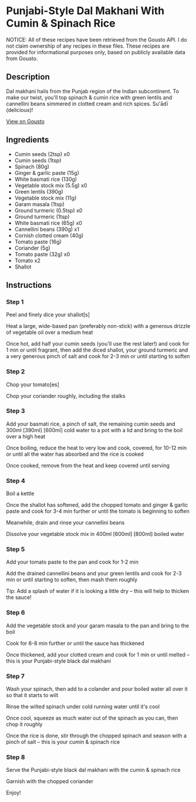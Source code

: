 # Punjabi-Style Dal Makhani With Cumin & Spinach Rice

NOTICE: All of these recipes have been retrieved from the Gousto API. I do not claim ownership of any recipes in these files. These recipes are provided for informational purposes only, based on publicly available data from Gousto.

## Description

Dal makhani hails from the Punjab region of the Indian subcontinent. To make our twist, you'll top spinach & cumin rice with green lentils and cannellini beans simmered in clotted cream and rich spices. Su'ādī (delicious)!

[View on Gousto](https://www.gousto.co.uk/recipes/cookbook/punjabi-style-black-dal-makhani-with-cumin-rice)

## Ingredients

- Cumin seeds (2tsp) x0
- Cumin seeds (1tsp)
- Spinach (80g)
- Ginger & garlic paste (15g)
- White basmati rice (130g)
- Vegetable stock mix (5.5g) x0
- Green lentils (390g)
- Vegetable stock mix (11g)
- Garam masala (1tsp)
- Ground turmeric (0.5tsp) x0
- Ground turmeric (1tsp)
- White basmati rice (65g) x0
- Cannellini beans (390g) x1
- Cornish clotted cream (40g)
- Tomato paste (16g)
- Coriander (5g)
- Tomato paste (32g) x0
- Tomato x2
- Shallot

## Instructions


### Step 1

Peel and finely dice your shallot[s]

Heat a large, wide-based pan (preferably non-stick) with a generous drizzle of vegetable oil over a medium heat

Once hot, add half your cumin seeds (you'll use the rest later!) and cook for 1 min or until fragrant, then add the diced shallot, your ground turmeric and a very generous pinch of salt and cook for 2-3 min or until starting to soften


### Step 2

Chop your tomato[es]

Chop your coriander roughly, including the stalks


### Step 3

Add your basmati rice, a pinch of salt, the remaining cumin seeds and 300ml <span class="text-purple">[390ml]</span> <span class="text-danger">[600ml]</span> cold water to a pot with a lid and bring to the boil over a high heat

Once boiling, reduce the heat to very low and cook, covered, for 10-12 min or until all the water has absorbed and the rice is cooked

Once cooked, remove from the heat and keep covered until serving


### Step 4

Boil a kettle

Once the shallot has softened, add the chopped tomato and ginger & garlic paste and cook for 3-4 min further or until the tomato is beginning to soften

Meanwhile, drain and rinse your cannellini beans

Dissolve your vegetable stock mix in 400ml <span class="text-purple">[600ml]</span> <span class="text-danger">[800ml]</span> boiled water


### Step 5

Add your tomato paste to the pan and cook for 1-2 min

Add the drained cannellini beans and your green lentils and cook for 2-3 min or until starting to soften, then mash them roughly

Tip: Add a splash of water if it is looking a little dry – this will help to thicken the sauce!


### Step 6

Add the vegetable stock and your garam masala to the pan and bring to the boil

Cook for 6-8 min further or until the sauce has thickened

Once thickened, add your clotted cream and cook for 1 min or until melted – this is your Punjabi-style black dal makhani


### Step 7

Wash your spinach, then add to a colander and pour boiled water all over it so that it starts to wilt

Rinse the wilted spinach under cold running water until it's cool

Once cool, squeeze as much water out of the spinach as you can, then chop it roughly

Once the rice is done, stir through the chopped spinach and season with a pinch of salt – this is your cumin & spinach rice

### Step 8

Serve the Punjabi-style black dal makhani with the cumin & spinach rice

Garnish with the chopped coriander

Enjoy!

